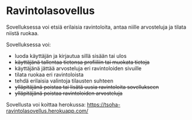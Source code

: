 # Ravintolasovellus
Sovelluksessa voi etsiä erilaisia ravintoloita, antaa niille arvosteluja ja tilata niistä ruokaa.

Sovelluksessa voi:

- luoda käyttäjän ja kirjautua sillä sisään tai ulos
- <STRIKE>käyttäjänä tallentaa tietonsa profiiliin tai muokata tietoja</STRIKE>
- käyttäjänä jättää arvosteluja eri ravintoloiden sivuille
- tilata ruokaa eri ravintoloista
- tehdä erilaisia valintoja tilausten suhteen
- <STRIKE>ylläpitäjänä poistaa tai lisätä uusia ravintoloita sovellukseen</STRIKE>
- <STRIKE>ylläpitäjänä poistaa ravintoloiden arvosteluja</STRIKE>

Sovellusta voi koittaa herokussa:
https://tsoha-ravintolasovellus.herokuapp.com/
